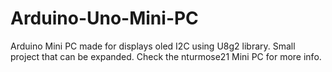 # Arduino-Uno-Mini-PC
Arduino Mini PC made for displays  oled I2C using U8g2 library. Small project that can be expanded. Check the nturmose21 Mini PC for more info.
